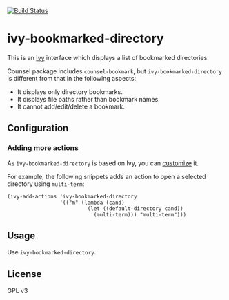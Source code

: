 [![Build Status](https://travis-ci.org/akirak/ivy-bookmarked-directory.svg?branch=master)](https://travis-ci.org/akirak/ivy-bookmarked-directory)

# ivy-bookmarked-directory

This is an [Ivy](https://github.com/abo-abo/swiper) interface which displays a list of bookmarked directories.

Counsel package includes `counsel-bookmark`, but `ivy-bookmarked-directory` is different from that in the following aspects:

- It displays only directory bookmarks.
- It displays file paths rather than bookmark names.
- It cannot add/edit/delete a bookmark.

## Configuration

### Adding more actions

As `ivy-bookmarked-directory` is based on Ivy, you can [customize](http://oremacs.com/swiper/#customization) it.

For example, the following snippets adds an action to open a selected directory using `multi-term`:

``` emacs-lisp
(ivy-add-actions 'ivy-bookmarked-directory
                 '(("m" (lambda (cand)
                          (let ((default-directory cand))
                            (multi-term))) "multi-term")))
```

## Usage

Use `ivy-bookmarked-directory`.

## License

GPL v3
